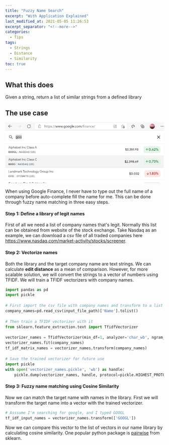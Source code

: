 ```yaml
---
title: "Fuzzy Name Search"
excerpt: "With Application Explained"
last_modified_at: 2021-05-05 11:26:53
excerpt_separator: "<!--more-->"
categories:
  - Tips
tags:
  - Strings
  - Distance
  - Similarity
toc: true
---
```


## What this does
Given a string, return a list of similar strings from a defined library


## The use case

![Google Finance Search](/assets/images/google-finance-search.png)

When using Google Finance, I never have to type out the full name of a company before auto-complete fill the name for me. This can be done through fuzzy name matching in three easy steps.

#### Step 1: Define a library of legit names

First of all we need a list of company names that's legit. Normally this list can be obtained from website of the stock exchange. Take Nasdaq as an example, we can download a csv file of all traded companies here https://www.nasdaq.com/market-activity/stocks/screener. 


#### Step 2: Vectorize names
Both the library and the target company name are text strings. We can calculate **edit distance** as a mean of comparison. However, for more scalable solution, we will convert the strings to a vector of numbers using TFIDF. We will train a TFIDF vectorizers with company names.

```python
import pandas as pd
import pickle 

# First import the csv file with company names and transform to a list
company_names=pd.read_csv(input_file_path)['Name'].tolist()

# Then train a TFIDF vectorizer with it
from sklearn.feature_extraction.text import TfidfVectorizer

vectorizer_names = TfidfVectorizer(min_df=1, analyzer='char_wb', ngram_range=(3,3))
vectorizer_names.fit(company_names)
tf_idf_matrix_names = vectorizer_names.transform(company_names)

# Save the trained vectorizer for future use
import pickle
with open('vectorizer_names.pickle', 'wb') as handle:
    pickle.dump(vectorizer_names, handle, protocol=pickle.HIGHEST_PROTOCOL)
```

#### Step 3: Fuzzy name matching using Cosine Similarity

Now we can match the target name with names in the library. First we will transform the target name into a vector with the trained vectorizer.

```python
# Asssume I'm searching for google, and I typed GOOGL
tf_idf_input_names = vectorizer_names.transform(['GOOGL'])

```

Now we can compare this vector to the list of vectors in our name library by calculating cosine similarity. One popular python package is [pairwise] from sklearn.


[pairwise]:https://scikit-learn.org/stable/modules/generated/sklearn.metrics.pairwise.cosine_similarity.html

[sparse-dot-topn]:https://pypi.org/project/sparse-dot-topn/
